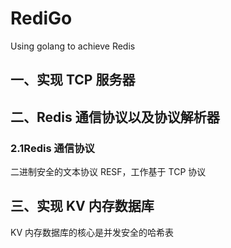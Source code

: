 # RediGo

Using golang to achieve Redis

## 一、实现 TCP 服务器

## 二、Redis 通信协议以及协议解析器

### 2.1Redis 通信协议

二进制安全的文本协议 RESF，工作基于 TCP 协议

## 三、实现 KV 内存数据库

KV 内存数据库的核心是并发安全的哈希表
